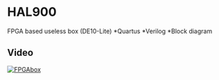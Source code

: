 # HAL900

FPGA based useless box (DE10-Lite)
*Quartus 
*Verilog
*Block diagram

## Video

[![FPGAbox](https://img.youtube.com/vi/BtkI6LPmqMk/0.jpg)](https://www.youtube.com/watch?v=BtkI6LPmqMk)

